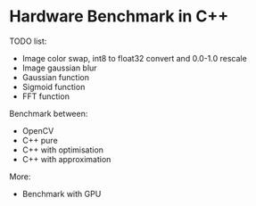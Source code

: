# Hardware Benchmark in C++

TODO list:
- Image color swap, int8 to float32 convert and 0.0-1.0 rescale
- Image gaussian blur
- Gaussian function
- Sigmoid function
- FFT function

Benchmark between:
- OpenCV
- C++ pure 
- C++ with optimisation 
- C++ with approximation

More:
- Benchmark with GPU 
